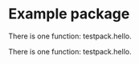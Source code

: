 Example package
===============

There is one function: testpack.hello.


There is one function: testpack.hello.

